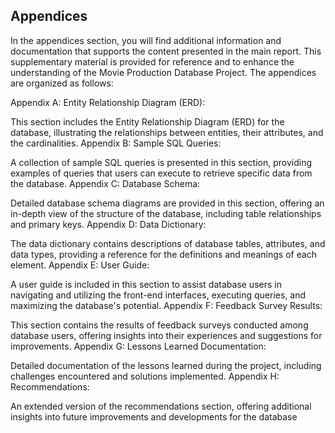 ## Appendices

In the appendices section, you will find additional information and documentation that supports the content presented in the main report. This supplementary material is provided for reference and to enhance the understanding of the Movie Production Database Project. The appendices are organized as follows:

Appendix A: Entity Relationship Diagram (ERD):

This section includes the Entity Relationship Diagram (ERD) for the database, illustrating the relationships between entities, their attributes, and the cardinalities.
Appendix B: Sample SQL Queries:

A collection of sample SQL queries is presented in this section, providing examples of queries that users can execute to retrieve specific data from the database.
Appendix C: Database Schema:

Detailed database schema diagrams are provided in this section, offering an in-depth view of the structure of the database, including table relationships and primary keys.
Appendix D: Data Dictionary:

The data dictionary contains descriptions of database tables, attributes, and data types, providing a reference for the definitions and meanings of each element.
Appendix E: User Guide:

A user guide is included in this section to assist database users in navigating and utilizing the front-end interfaces, executing queries, and maximizing the database's potential.
Appendix F: Feedback Survey Results:

This section contains the results of feedback surveys conducted among database users, offering insights into their experiences and suggestions for improvements.
Appendix G: Lessons Learned Documentation:

Detailed documentation of the lessons learned during the project, including challenges encountered and solutions implemented.
Appendix H: Recommendations:

An extended version of the recommendations section, offering additional insights into future improvements and developments for the database